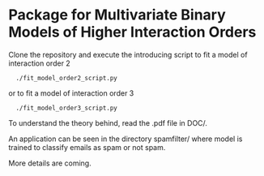 # Package for Multivariate Binary Models of Higher Interaction Orders

Clone the repository and execute the introducing script to fit a model of interaction order 2

```
  ./fit_model_order2_script.py
```

or to fit a model of interaction order 3

```
  ./fit_model_order3_script.py
```

To understand the theory behind, read the .pdf file in DOC/.

An application can be seen in the directory spamfilter/ where model is trained to classify emails as spam or not spam.

More details are coming.
